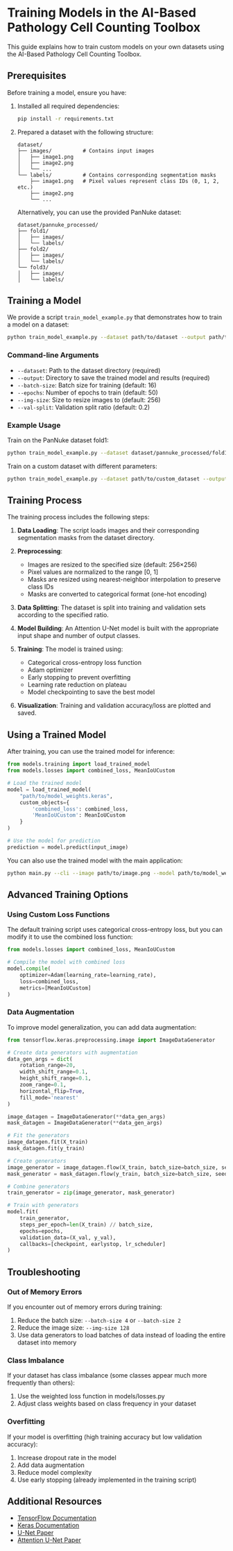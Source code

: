 # Training Models in the AI-Based Pathology Cell Counting Toolbox

This guide explains how to train custom models on your own datasets using the AI-Based Pathology Cell Counting Toolbox.

## Prerequisites

Before training a model, ensure you have:

1. Installed all required dependencies:
   ```bash
   pip install -r requirements.txt
   ```

2. Prepared a dataset with the following structure:
   ```
   dataset/
   ├── images/          # Contains input images
   │   ├── image1.png
   │   ├── image2.png
   │   └── ...
   └── labels/          # Contains corresponding segmentation masks
       ├── image1.png   # Pixel values represent class IDs (0, 1, 2, etc.)
       ├── image2.png
       └── ...
   ```

   Alternatively, you can use the provided PanNuke dataset:
   ```
   dataset/pannuke_processed/
   ├── fold1/
   │   ├── images/
   │   └── labels/
   ├── fold2/
   │   ├── images/
   │   └── labels/
   └── fold3/
   │   ├── images/
   │   └── labels/
   ```

## Training a Model

We provide a script `train_model_example.py` that demonstrates how to train a model on a dataset:

```bash
python train_model_example.py --dataset path/to/dataset --output path/to/output_dir
```

### Command-line Arguments

- `--dataset`: Path to the dataset directory (required)
- `--output`: Directory to save the trained model and results (required)
- `--batch-size`: Batch size for training (default: 16)
- `--epochs`: Number of epochs to train (default: 50)
- `--img-size`: Size to resize images to (default: 256)
- `--val-split`: Validation split ratio (default: 0.2)

### Example Usage

Train on the PanNuke dataset fold1:

```bash
python train_model_example.py --dataset dataset/pannuke_processed/fold1 --output models/trained_fold1 --epochs 100
```

Train on a custom dataset with different parameters:

```bash
python train_model_example.py --dataset path/to/custom_dataset --output models/custom_model --batch-size 8 --img-size 512 --epochs 200
```

## Training Process

The training process includes the following steps:

1. **Data Loading**: The script loads images and their corresponding segmentation masks from the dataset directory.

2. **Preprocessing**:
   - Images are resized to the specified size (default: 256×256)
   - Pixel values are normalized to the range [0, 1]
   - Masks are resized using nearest-neighbor interpolation to preserve class IDs
   - Masks are converted to categorical format (one-hot encoding)

3. **Data Splitting**: The dataset is split into training and validation sets according to the specified ratio.

4. **Model Building**: An Attention U-Net model is built with the appropriate input shape and number of output classes.

5. **Training**: The model is trained using:
   - Categorical cross-entropy loss function
   - Adam optimizer
   - Early stopping to prevent overfitting
   - Learning rate reduction on plateau
   - Model checkpointing to save the best model

6. **Visualization**: Training and validation accuracy/loss are plotted and saved.

## Using a Trained Model

After training, you can use the trained model for inference:

```python
from models.training import load_trained_model
from models.losses import combined_loss, MeanIoUCustom

# Load the trained model
model = load_trained_model(
    "path/to/model_weights.keras",
    custom_objects={
        'combined_loss': combined_loss,
        'MeanIoUCustom': MeanIoUCustom
    }
)

# Use the model for prediction
prediction = model.predict(input_image)
```

You can also use the trained model with the main application:

```bash
python main.py --cli --image path/to/image.png --model path/to/model_weights.keras --output path/to/results
```

## Advanced Training Options

### Using Custom Loss Functions

The default training script uses categorical cross-entropy loss, but you can modify it to use the combined loss function:

```python
from models.losses import combined_loss, MeanIoUCustom

# Compile the model with combined loss
model.compile(
    optimizer=Adam(learning_rate=learning_rate),
    loss=combined_loss,
    metrics=[MeanIoUCustom]
)
```

### Data Augmentation

To improve model generalization, you can add data augmentation:

```python
from tensorflow.keras.preprocessing.image import ImageDataGenerator

# Create data generators with augmentation
data_gen_args = dict(
    rotation_range=20,
    width_shift_range=0.1,
    height_shift_range=0.1,
    zoom_range=0.1,
    horizontal_flip=True,
    fill_mode='nearest'
)

image_datagen = ImageDataGenerator(**data_gen_args)
mask_datagen = ImageDataGenerator(**data_gen_args)

# Fit the generators
image_datagen.fit(X_train)
mask_datagen.fit(y_train)

# Create generators
image_generator = image_datagen.flow(X_train, batch_size=batch_size, seed=42)
mask_generator = mask_datagen.flow(y_train, batch_size=batch_size, seed=42)

# Combine generators
train_generator = zip(image_generator, mask_generator)

# Train with generators
model.fit(
    train_generator,
    steps_per_epoch=len(X_train) // batch_size,
    epochs=epochs,
    validation_data=(X_val, y_val),
    callbacks=[checkpoint, earlystop, lr_scheduler]
)
```

## Troubleshooting

### Out of Memory Errors

If you encounter out of memory errors during training:

1. Reduce the batch size: `--batch-size 4` or `--batch-size 2`
2. Reduce the image size: `--img-size 128`
3. Use data generators to load batches of data instead of loading the entire dataset into memory

### Class Imbalance

If your dataset has class imbalance (some classes appear much more frequently than others):

1. Use the weighted loss function in models/losses.py
2. Adjust class weights based on class frequency in your dataset

### Overfitting

If your model is overfitting (high training accuracy but low validation accuracy):

1. Increase dropout rate in the model
2. Add data augmentation
3. Reduce model complexity
4. Use early stopping (already implemented in the training script)

## Additional Resources

- [TensorFlow Documentation](https://www.tensorflow.org/guide)
- [Keras Documentation](https://keras.io/api/)
- [U-Net Paper](https://arxiv.org/abs/1505.04597)
- [Attention U-Net Paper](https://arxiv.org/abs/1804.03999)
